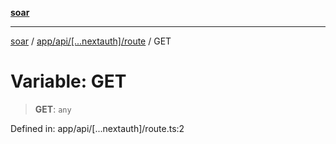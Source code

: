 [**soar**](../../../../../README.md)

***

[soar](../../../../../modules.md) / [app/api/\[...nextauth\]/route](../README.md) / GET

# Variable: GET

> **GET**: `any`

Defined in: app/api/\[...nextauth\]/route.ts:2
